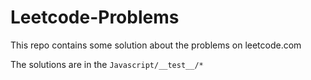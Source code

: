 # Leetcode-Problems

This repo contains some solution about the problems on leetcode.com

The solutions are in the `Javascript/__test__/*`
